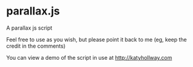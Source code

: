 parallax.js
===========

A parallax js script

Feel free to use as you wish, but please point it back to me (eg, keep the credit in the comments)

You can view a demo of the script in use at http://katyhollway.com
